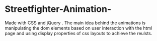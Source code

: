 # Streetfighter-Animation-
Made with CSS and jQuery . The main idea behind the animations is manipulating the dom elements based on user interaction with the html page and using display properties of css layouts to achieve the reulsts.
